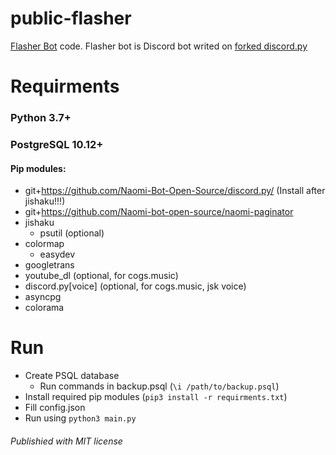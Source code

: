 # public-flasher

[Flasher Bot](https://discordapp.com/api/oauth2/authorize?client_id=677176212518600714&permissions=-1&scope=bot) code.
Flasher bot is Discord bot writed on [forked discord.py](https://github.com/Naomi-Bot-Open-Source/discord.py/)

# Requirments

### **Python 3.7+**
### PostgreSQL 10.12+

#### Pip modules:
* git+https://github.com/Naomi-Bot-Open-Source/discord.py/ (Install after jishaku!!!)
* git+https://github.com/Naomi-bot-open-source/naomi-paginator
* jishaku
  * psutil (optional)
* colormap
  * easydev
* googletrans
* youtube_dl (optional, for cogs.music)
* discord.py[voice] (optional, for cogs.music, jsk voice)
* asyncpg
* colorama

# Run

* Create PSQL database
  * Run commands in backup.psql (`\i /path/to/backup.psql`)
* Install required pip modules (`pip3 install -r requirments.txt`)
* Fill config.json
* Run using `python3 main.py`



###### Publishied with MIT license
